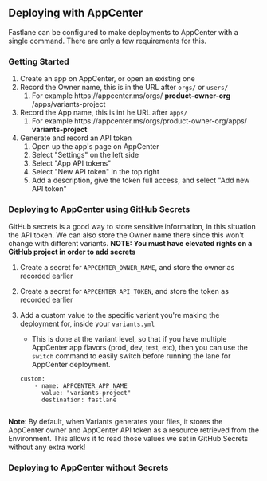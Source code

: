 ## Deploying with AppCenter

Fastlane can be configured to make deployments to AppCenter with a single command. There are only a few requirements for this.

### Getting Started

1. Create an app on AppCenter, or open an existing one
1. Record the Owner name, this is in the URL after `orgs/` or `users/`
    1. For example https://<span></span>appcenter.ms/orgs/ **product-owner-org** /apps/variants-project
1. Record the App name, this is int he URL after `apps/`
    1. For example https://<span></span>appcenter.ms/orgs/product-owner-org/apps/ **variants-project**
1. Generate and record an API token
    1. Open up the app's page on AppCenter
    1. Select "Settings" on the left side
    1. Select "App API tokens"
    1. Select "New API token" in the top right
    1. Add a description, give the token full access, and select "Add new API token"


### Deploying to AppCenter using GitHub Secrets

GitHub secrets is a good way to store sensitive information, in this situation the API token. We can also store the Owner name there since this won't change with different variants.
**NOTE: You must have elevated rights on a GitHub project in order to add secrets**

1. Create a secret for `APPCENTER_OWNER_NAME`, and store the owner as recorded earlier
1. Create a secret for `APPCENTER_API_TOKEN`, and store the token as recorded earlier
1. Add a custom value to the specific variant you're making the deployment for, inside your `variants.yml`
    * This is done at the variant level, so that if you have multiple AppCenter app flavors (prod, dev, test, etc), then you can use the `switch` command to easily switch before running the lane for AppCenter deployment.
    
    
    ```
    custom:
        - name: APPCENTER_APP_NAME
          value: "variants-project"
          destination: fastlane
         
**Note**: By default, when Variants generates your files, it stores the AppCenter owner and AppCenter API token as a resource retrieved from the Environment. This allows it to read those values we set in GitHub Secrets without any extra work!
### Deploying to AppCenter without Secrets
